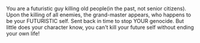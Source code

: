 You are a futuristic guy killing old people(in
the past, not senior citizens). Upon the killing
of all enemies, the grand-master appears, who 
happens to be your FUTURISTIC self. Sent back
in time to stop YOUR genocide. But little does
your character know, you can't kill your future
self without ending your own life!
